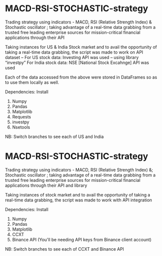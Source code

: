 # MACD-RSI-STOCHASTIC-strategy
Trading strategy using indicators - MACD, RSI (Relative Strength Index) &amp; Stochastic oscillator ; taking advantage of a real-time data grabbing from a trusted free leading enterprise sources for mission-critical financial applications through their API

Taking instances for US & India Stock market and to avail the opportunity of taking a real-time data grabbing, the script was made to work on
API dataset – For US stock data: Investing API was used – using library “investpy”
For India stock data: NSE [National Stock Excahnge] API was used

Each of the data accessed from the above were stored in DataFrames so as to use them locally as well.


Dependencies:
Install
1. Numpy
2. Pandas
3. Matplotlib
4. Requests
5. investpy 
6. Nsetools


NB:
Switch branches to see each of US and India

# MACD-RSI-STOCHASTIC-strategy
Trading strategy using indicators - MACD, RSI (Relative Strength Index) &; Stochastic oscillator ; taking advantage of a real-time data grabbing from a trusted free leading enterprise sources for mission-critical financial applications through their API and library

Taking instances of stock market and to avail the opportunity of taking a real-time data grabbing, the script was made to work with API integration

Dependencies:
Install
1. Numpy
2. Pandas
3. Matplotlib
4. CCXT
5. Binance API 
(You'll be needing API keys from Binance client account)


NB:
Switch branches to see each of CCXT and Binance API

